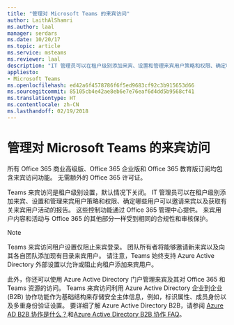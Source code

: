 ```yaml
---
title: "管理对 Microsoft Teams 的来宾访问"
author: LaithAlShamri
ms.author: laal
manager: serdars
ms.date: 10/20/17
ms.topic: article
ms.service: msteams
ms.reviewer: laal
description: "IT 管理员可以在租户级别添加来宾、设置和管理来宾用户策略和权限、确定哪些用户可以邀请来宾以及获取有关来宾用户活动的报告。"
appliesto:
- Microsoft Teams
ms.openlocfilehash: ed42a6f4578786f6f5ed9683cf92c3b915653d66
ms.sourcegitcommit: 85105cb4e42ae8eb6e7e76eaf6d4dd5b9568cf41
ms.translationtype: HT
ms.contentlocale: zh-CN
ms.lasthandoff: 02/19/2018
---
```

<a name="manage-guest-access-to-microsoft-teams"></a>管理对 Microsoft Teams 的来宾访问
======================================

所有 Office 365 商业高级版、Office 365 企业版和 Office 365 教育版订阅均包含来宾访问功能。 无需额外的 Office 365 许可证。
  
    
    
Teams 来宾访问是租户级别设置，默认情况下关闭。 IT 管理员可以在租户级别添加来宾、设置和管理来宾用户策略和权限、确定哪些用户可以邀请来宾以及获取有关来宾用户活动的报告。 这些控制功能通过 Office 365 管理中心提供。 来宾用户内容和活动与 Office 365 的其他部分一样受到相同的合规性和审核保护。
  
    
    

> [!NOTE]
> Teams 来宾访问租户设置仅阻止来宾登录。 团队所有者将能够邀请新来宾以及向其各自团队添加现有目录来宾用户。 请注意，Teams 始终支持 Azure Active Directory 外部设置以允许或阻止向租户添加来宾用户。 
  
    
    

此外，你还可以使用 Azure Active Directory 门户管理来宾及其对 Office 365 和 Teams 资源的访问。 Teams 来宾访问利用 Azure Active Directory 企业到企业 (B2B) 协作功能作为基础结构来存储安全主体信息，例如，标识属性、成员身份以及多重身份验证设置。 要详细了解 Azure Active Directory B2B，请参阅 [Azure AD B2B 协作是什么？](https://go.microsoft.com/fwlink/p/?linkid=853011)和[Azure Active Directory B2B 协作 FAQ](https://go.microsoft.com/fwlink/p/?linkid=853020)。
  